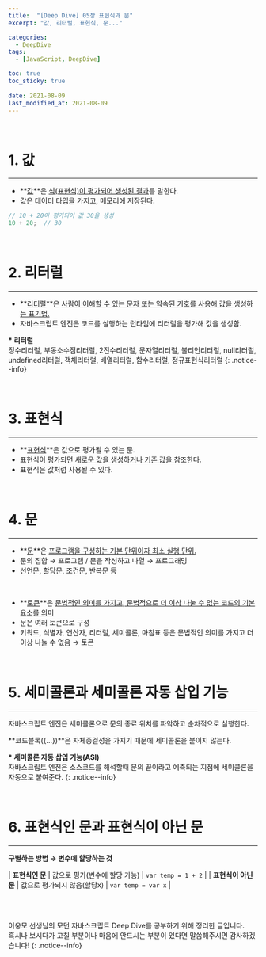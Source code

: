 ```yaml
---
title:  "[Deep Dive] 05장 표현식과 문"
excerpt: "값, 리터럴, 표현식, 문..."

categories:
  - DeepDive
tags:
  - [JavaScript, DeepDive]

toc: true
toc_sticky: true
 
date: 2021-08-09
last_modified_at: 2021-08-09
---
```


<br>

# 1. 값
---

- **<u>값</u>**은 <u>식(표현식)이 평가되어 생성된 결과</u>를 말한다.  
- 값은 데이터 타입을 가지고, 메모리에 저장된다.  

```javascript
// 10 + 20이 평가되어 값 30을 생성
10 + 20;  // 30
```





<br>


# 2. 리터럴
---

- **<u>리터럴</u>**은 <u>사람이 이해할 수 있는 문자 또는 약속된 기호를 사용해 값을 생성하는 표기법.</u>
- 자바스크립트 엔진은 코드를 실행하는 런타임에 리터럴을 평가해 값을 생성함.

**\* 리터럴**  
정수리터럴, 부동소수점리터럴, 2진수리터럴, 문자열리터럴, 불리언리터럴, null리터럴, undefined리터럴, 객체리터럴, 배열리터럴, 함수리터럴, 정규표현식리터럴
{: .notice--info}

<br>


# 3. 표현식
---

- **<u>표현식</u>**은 값으로 평가될 수 있는 문.
- 표현식이 평가되면 <u>새로운 값을 생성하거나 기존 값을 참조</u>한다.
- 표현식은 값처럼 사용될 수 있다.

<br>


# 4. 문
---

- **<u>문</u>**은 <u>프로그램을 구성하는 기본 단위이자 최소 실행 단위.</u>
- 문의 집합 → 프로그램  /  문을 작성하고 나열 → 프로그래밍
- 선언문, 할당문, 조건문, 반복문 등
<br>

- **<u>토큰</u>**은 <u>문법적인 의미를 가지고, 문법적으로 더 이상 나눌 수 없는 코드의 기본요소를 의미</u>
- 문은 여러 토큰으로 구성
- 키워드, 식별자, 연산자, 리터럴, 세미콜론, 마침표 등은 문법적인 의미를 가지고 더 이상 나눌 수 없음  →  토큰

<br>


# 5. 세미콜론과 세미콜론 자동 삽입 기능
---

자바스크립트 엔진은 세미콜론으로 문의 종료 위치를 파악하고 순차적으로 실행한다.  

**코드블록({...})**은 자체종결성을 가지기 때문에 세미콜론을 붙이지 않는다.  

**\* 세미콜론 자동 삽입 기능(ASI)**  
자바스크립트 엔진은 소스코드를 해석할때 문의 끝이라고 예측되는 지점에 세미콜론을 자동으로 붙여준다.
{: .notice--info}

<br>


# 6. 표현식인 문과 표현식이 아닌 문
---

**구별하는 방법 → 변수에 할당하는 것**  

| **표현식인 문**  | 값으로 평가(변수에 할당 가능) | `var temp = 1 + 2` |
| **표현식이 아닌 문**  | 값으로 평가되지 않음(할당x) | `var temp = var x` |




<br>
<br>

이웅모 선생님의 모던 자바스크립트 Deep Dive를 공부하기 위해 정리한 글입니다.  
혹시나 보시다가 고칠 부분이나 마음에 안드시는 부분이 있다면 말씀해주시면 감사하겠습니다!
{: .notice--info}



